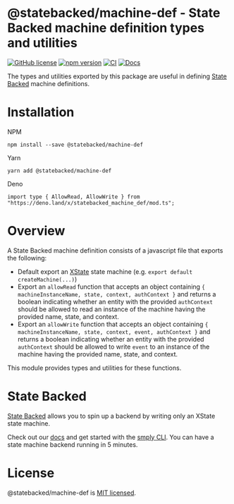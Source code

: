 # @statebacked/machine-def - State Backed machine definition types and utilities
[![GitHub license](https://img.shields.io/badge/license-MIT-blue.svg)](https://github.com/statebacked/machine-def/blob/main/LICENSE) [![npm version](https://img.shields.io/npm/v/@statebacked/machine-def.svg?style=flat)](https://www.npmjs.com/package/@statebacked/machine-def) [![CI](https://github.com/statebacked/machine-def/actions/workflows/ci.yaml/badge.svg)](https://github.com/statebacked/machine-def/actions/workflows/ci.yaml) [![Docs](https://img.shields.io/badge/docs-machine_def-blue)](https://statebacked.github.io/machine-def/)

The types and utilities exported by this package are useful in defining [State Backed](https://statebacked.dev) machine definitions.

# Installation

NPM
```
npm install --save @statebacked/machine-def
```

Yarn
```
yarn add @statebacked/machine-def
```

Deno
```
import type { AllowRead, AllowWrite } from "https://deno.land/x/statebacked_machine_def/mod.ts";
```

# Overview

A State Backed machine definition consists of a javascript file that exports the following:
- Default export an [XState](https://xstate.js.org/docs/) state machine (e.g. `export default createMachine(...)`)
- Export an `allowRead` function that accepts an object containing `{ machineInstanceName, state, context, authContext }` and returns a boolean indicating whether an entity with the provided `authContext` should be allowed to read an instance of the machine having the provided name, state, and context.
- Export an `allowWrite` function that accepts an object containing `{ machineInstanceName, state, context, event, authContext }` and returns a boolean indicating whether an entity with the provided `authContext` should be allowed to write `event` to an instance of the machine having the provided name, state, and context.

This module provides types and utilities for these functions.

# State Backed

[State Backed](https://statebacked.dev) allows you to spin up a backend by writing only an XState state machine.

Check out our [docs](https://docs.statebacked.dev) and get started with the [smply CLI](https://github.com/statebacked/smply). You can have a state machine backend running in 5 minutes.

# License

@statebacked/machine-def is [MIT licensed](https://github.com/statebacked/machine-def/blob/main/LICENSE).

